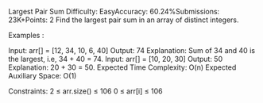 Largest Pair Sum
Difficulty: EasyAccuracy: 60.24%Submissions: 23K+Points: 2
Find the largest pair sum in an array of distinct integers.

Examples :

Input: arr[] = [12, 34, 10, 6, 40]
Output: 74
Explanation: Sum of 34 and 40 is the largest, i.e, 34 + 40 = 74.
Input: arr[] = [10, 20, 30]
Output: 50
Explanation: 20 + 30 = 50.
Expected Time Complexity: O(n)
Expected Auxiliary Space: O(1)

Constraints:
2 ≤ arr.size() ≤ 106
0 ≤ arr[i] ≤ 106